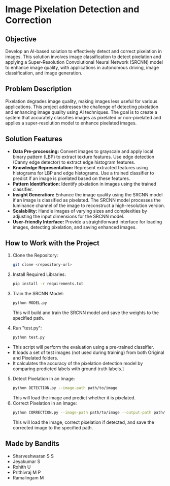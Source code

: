 # Image Pixelation Detection and Correction

## Objective
Develop an AI-based solution to effectively detect and correct pixelation in images. This solution involves image classification to detect pixelation and applying a Super-Resolution Convolutional Neural Network (SRCNN) model to enhance image quality, with applications in autonomous driving, image classification, and image generation.

## Problem Description
Pixelation degrades image quality, making images less useful for various applications. This project addresses the challenge of detecting pixelation and enhancing image quality using AI techniques. The goal is to create a system that accurately classifies images as pixelated or non-pixelated and applies a super-resolution model to enhance pixelated images.

## Solution Features
- **Data Pre-processing:** Convert images to grayscale and apply local binary pattern (LBP) to extract texture features. Use edge detection (Canny edge detector) to extract edge histogram features.
- **Knowledge Representation:** Represent extracted features using histograms for LBP and edge histograms. Use a trained classifier to predict if an image is pixelated based on these features.
- **Pattern Identification:** Identify pixelation in images using the trained classifier.
- **Insight Generation:** Enhance the image quality using the SRCNN model if an image is classified as pixelated. The SRCNN model processes the luminance channel of the image to reconstruct a high-resolution version.
- **Scalability:** Handle images of varying sizes and complexities by adjusting the input dimensions for the SRCNN model.
- **User-friendly Interface:** Provide a straightforward interface for loading images, detecting pixelation, and saving enhanced images.

## How to Work with the Project
1. Clone the Repository:
    ```bash
    git clone <repository-url>
    ```
2. Install Required Libraries:
    ```bash
    pip install -r requirements.txt
    ```
3. Train the SRCNN Model:
    ```bash
    python MODEL.py
    ```
    This will build and train the SRCNN model and save the weights to the specified path.
   
4. Run "test.py":
   ```bash
   python test.py
- This script will perform the evaluation using a pre-trained classifier.
- It loads a set of test images (not used during training) from both Original and Pixelated folders.
- It calculates the accuracy of the pixelation detection model by comparing predicted labels with ground truth labels.]

5. Detect Pixelation in an Image:
    ```bash
    python DETECTION.py --image-path path/to/image
    ```
    This will load the image and predict whether it is pixelated.
6. Correct Pixelation in an Image:
    ```bash
    python CORRECTION.py --image-path path/to/image --output-path path/to/save/corrected/image
    ```
    This will load the image, correct pixelation if detected, and save the corrected image to the specified path.

## Made by Bandits
- Sharveshwaran S S
- Jeyakumar S
- Rohith U
- Prithivraj M P
- Ramalingam M
